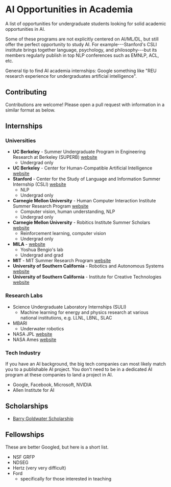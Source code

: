 # AI Opportunities in Academia
A list of opportunities for undergraduate students looking for solid academic opportunities in AI.

Some of these programs are not explicitly centered on AI/ML/DL, but still offer the perfect opportunity to study AI. For example---Stanford's CSLI institute brings together language, psychology, and philosophy---but its members regularly publish in top NLP conferences such as EMNLP, ACL, etc.

General tip to find AI academia internships: Google something like "REU research experience for undergraduates artificial intelligence".

## Contributing
Contributions are welcome! Please open a pull request with information in a similar format as below.

## Internships

### Universities
- **UC Berkeley** - Summer Undergraduate Program in Engineering Research at Berkeley (SUPERB) [website](https://eecs.berkeley.edu/resources/undergrads/research/superb)
  - Undergrad only
- **UC Berkeley** - Center for Human-Compatible Artificial Intelligence [website](https://humancompatible.ai/jobs)
- **Stanford** - Center for the Study of Language and Information Summer Internship (CSLI) [website](https://www-csli.stanford.edu/csli-summer-internship-program)
  - NLP
  - Undergrad only
- **Carnegie Mellon University** - Human Computer Interaction Institute Summer Research Program [website](https://hcii.cmu.edu/summer-research-program)
  - Computer vision, human understanding, NLP
  - Undergrad only
- **Carnegie Mellon University** - Robitics Institute Summer Scholars [website](https://riss.ri.cmu.edu/)
  - Reinforcement learning, computer vision
  - Undergrad only
- **MILA** - [website](https://mila.quebec/en/admission-process-for-interns/)
  - Yoshua Bengio's lab
  - Undergrad and grad
- **MIT** - MIT Summer Research Program [website](https://oge.mit.edu/graddiversity/msrp/)
- **University of Southern California** - Robotics and Autonomous Systems [website](https://www.cs.usc.edu/reu/)
- **University of Southern California** - Institute for Creative Technologies [website](https://ict.usc.edu/internships/)

### Research Labs
- Science Undergraduate Laboratory Internships (SULI)
  - Machine learning for energy and physics research at various national institutions, e.g. LLNL, LBNL, SLAC
- MBARI
  - Underwater robotics
- NASA JPL [website](https://www.jpl.nasa.gov/edu/intern/apply/)
- NASA Ames [website](https://intern.nasa.gov/)

### Tech Industry
If you have an AI background, the big tech companies can most likely match you to a publishable AI project. You don't need to be in a dedicated AI program at these companies to land a project in AI.
- Google, Facebook, Microsoft, NVIDIA
- Allen Institute for AI

## Scholarships
- [Barry Goldwater Scholarship](https://goldwater.scholarsapply.org/)

## Fellowships
These are better Googled, but here is a short list.
- NSF GRFP
- NDSEG
- Hertz (very very difficult)
- Ford
    - specifically for those interested in teaching
